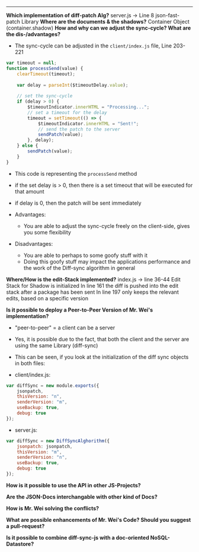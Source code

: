 ***

**Which implementation of diff-patch Alg?**
server.js -> Line 8 json-fast-patch Library
**Where are the documents & the shadows?**
Container Object (container.shadow)
**How and why can we adjust the sync-cycle? What are the dis-/advantages?**

- The sync-cycle can be adjusted in the `client/index.js` file, Line 203-221
```javascript
var timeout = null;  
function processSend(value) {  
    clearTimeout(timeout);  
  
    var delay = parseInt($timeoutDelay.value);  
  
    // set the sync-cycle  
    if (delay > 0) {  
        $timeoutIndicator.innerHTML = "Processing...";  
        // set a timeout for the delay  
        timeout = setTimeout(() => {  
            $timeoutIndicator.innerHTML = "Sent!";  
            // send the patch to the server  
            sendPatch(value);  
        }, delay);  
    } else {  
        sendPatch(value);  
    }  
}
```

- This code is representing the `processSend` method
- if the set delay is > 0, then there is a set timeout that will be executed for that amount
- if delay is 0, then the patch will be sent immediately

- Advantages:
	- You are able to adjust the sync-cycle freely on the client-side, gives you some flexibility
- Disadvantages:
	- You are able to perhaps to some goofy stuff with it
	- Doing this goofy stuff may impact the applications performance and the work of the Diff-sync algorithm in general


**Where/How is the edit-Stack implemented?**
index.js -> line 36-44 Edit Stack for Shadow is initialized
In line 161 the diff is pushed into the edit stack after a package has been sent
In line 197 only keeps the relevant edits, based on a specific version

**Is it possible to deploy a Peer-to-Peer Version of Mr. Wei's implementation?**

- "peer-to-peer" = a client can be a server
- Yes, it is possible due to the fact, that both the client and the server are using the same Library (diff-sync)
- This can be seen, if you look at the initialization of the diff sync objects in both files:

- client/index.js:
```javascript
var diffSync = new module.exports({  
    jsonpatch,  
    thisVersion: "n",  
    senderVersion: "m",  
    useBackup: true,  
    debug: true  
});
```

- server.js:
```javascript
var diffSync = new DiffSyncAlghorithm({  
    jsonpatch: jsonpatch,  
    thisVersion: "m",  
    senderVersion: "n",  
    useBackup: true,  
    debug: true  
});
```



**How is it possible to use the API in other JS-Projects?**

**Are the JSON-Docs interchangable with other kind of Docs?**

**How is Mr. Wei solving the conflicts?**

**What are possible enhancements of Mr. Wei's Code? Should you suggest a pull-request?**

**Is it possible to combine diff-sync-js with a doc-oriented NoSQL-Datastore?**

